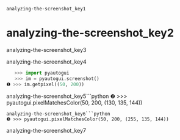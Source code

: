 ```ngMeta
analyzing-the-screenshot_key1
```
# analyzing-the-screenshot_key2
analyzing-the-screenshot_key3

analyzing-the-screenshot_key4

```python
   >>> import pyautogui
   >>> im = pyautogui.screenshot()
❶ >>> im.getpixel((50, 200))
```
analyzing-the-screenshot_key5```python
❷ >>> pyautogui.pixelMatchesColor(50, 200, (130, 135, 144))
```
analyzing-the-screenshot_key6```python
❸ >>> pyautogui.pixelMatchesColor(50, 200, (255, 135, 144))
```
analyzing-the-screenshot_key7